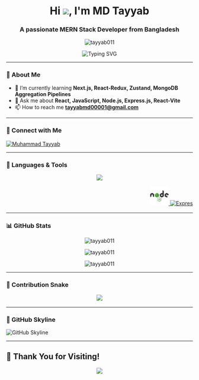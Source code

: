 <h1 align="center">
  Hi <img src="https://media.giphy.com/media/hvRJCLFzcasrR4ia7z/giphy.gif" width="35">, I'm MD Tayyab
</h1>

<h3 align="center">A passionate MERN Stack Developer from Bangladesh</h3>

<p align="center">
  <img src="https://komarev.com/ghpvc/?username=tayyab011&label=Profile%20views&color=0e75b6&style=flat" alt="tayyab011" />
</p>

<!-- Typing Effect -->
<p align="center">
  <img src="https://readme-typing-svg.herokuapp.com?font=Fira+Code&pause=1000&color=F75C7E&width=435&lines=Hi+%F0%9F%91%8B%2C+I'm+MD+Tayyab;MERN+Stack+Developer;Passionate+about+Coding+%26+Learning" alt="Typing SVG" />
</p>

---

### 🚀 About Me
- 🌱 I’m currently learning **Next.js, React-Redux, Zustand, MongoDB Aggregation Pipelines**
- 💬 Ask me about **React, JavaScript, Node.js, Express.js, React-Vite**
- 📫 How to reach me **tayyabmd00001@gmail.com**

---

### 🔗 Connect with Me
<p align="left">
  <a href="https://fb.com/muhammad tayyab" target="blank">
    <img align="center" src="https://raw.githubusercontent.com/rahuldkjain/github-profile-readme-generator/master/src/images/icons/Social/facebook.svg" alt="Muhammad Tayyab" height="30" width="40" />
  </a>
</p>

---

### 🚀 Languages & Tools
<p align="center">
  <img src="https://skillicons.dev/icons?i=html,css,js,react,nodejs,express,mongodb,redux,zustand,bootstrap,tailwind,git,figma" />
</p>

<!-- Animated Marquee Icons -->
<marquee behavior="scroll" direction="left">
  <a href="https://nodejs.org/" target="_blank">
    <img src="https://raw.githubusercontent.com/devicons/devicon/master/icons/nodejs/nodejs-original-wordmark.svg" alt="Node.js" width="50" height="50"/>
  </a>
 <a href="https://expressjs.com/" target="_blank">
  <img src="https://upload.wikimedia.org/wikipedia/commons/6/64/Expressjs.png" alt="Express.js" width="50" height="50"/>
</a>
  <a href="https://www.mongodb.com/" target="_blank">
    <img src="https://raw.githubusercontent.com/devicons/devicon/master/icons/mongodb/mongodb-original-wordmark.svg" alt="MongoDB" width="50" height="50"/>
  </a>
  <a href="https://redux.js.org/" target="_blank">
    <img src="https://raw.githubusercontent.com/devicons/devicon/master/icons/redux/redux-original.svg" alt="Redux" width="50" height="50"/>
  </a>
  <a href="https://docs.pmnd.rs/zustand/getting-started/introduction" target="_blank">
    <img src="https://upload.wikimedia.org/wikipedia/commons/thumb/0/02/Zustand-logo.svg/120px-Zustand-logo.svg.png" alt="Zustand" width="50" height="50"/>
  </a>
  <a href="https://getbootstrap.com" target="_blank">
    <img src="https://upload.wikimedia.org/wikipedia/commons/b/b2/Bootstrap_logo.svg" alt="Bootstrap" width="50" height="50"/>
  </a>
  <a href="https://www.w3schools.com/css/" target="_blank">
    <img src="https://raw.githubusercontent.com/devicons/devicon/master/icons/css3/css3-original-wordmark.svg" alt="CSS3" width="50" height="50"/>
  </a>
  <a href="https://www.figma.com/" target="_blank">
    <img src="https://www.vectorlogo.zone/logos/figma/figma-icon.svg" alt="Figma" width="50" height="50"/>
  </a>
  <a href="https://git-scm.com/" target="_blank">
    <img src="https://www.vectorlogo.zone/logos/git-scm/git-scm-icon.svg" alt="Git" width="50" height="50"/>
  </a>
  <a href="https://www.w3.org/html/" target="_blank">
    <img src="https://raw.githubusercontent.com/devicons/devicon/master/icons/html5/html5-original-wordmark.svg" alt="HTML5" width="50" height="50"/>
  </a>
  <a href="https://developer.mozilla.org/en-US/docs/Web/JavaScript" target="_blank">
    <img src="https://raw.githubusercontent.com/devicons/devicon/master/icons/javascript/javascript-original.svg" alt="JavaScript" width="50" height="50"/>
  </a>
  <a href="https://reactjs.org/" target="_blank">
    <img src="https://raw.githubusercontent.com/devicons/devicon/master/icons/react/react-original-wordmark.svg" alt="React" width="50" height="50"/>
  </a>
  <a href="https://sass-lang.com" target="_blank">
    <img src="https://raw.githubusercontent.com/devicons/devicon/master/icons/sass/sass-original.svg" alt="Sass" width="50" height="50"/>
  </a>
  <a href="https://tailwindcss.com/" target="_blank">
    <img src="https://www.vectorlogo.zone/logos/tailwindcss/tailwindcss-icon.svg" alt="Tailwind CSS" width="50" height="50"/>
  </a>
</marquee>

---

### 📊 GitHub Stats
<p align="center">
  <img src="https://github-readme-stats.vercel.app/api?username=tayyab011&show_icons=true&locale=en" alt="tayyab011" />
</p>

<p align="center">
  <img src="https://github-readme-streak-stats.herokuapp.com/?user=tayyab011&" alt="tayyab011" />
</p>

<p align="center">
  <img src="https://github-readme-stats.vercel.app/api/top-langs?username=tayyab011&show_icons=true&locale=en&layout=compact" alt="tayyab011" />
</p>

---

### 🐍 Contribution Snake
<p align="center">
  <img src="https://github.com/tayyab011/tayyab011/blob/output/github-contribution-grid-snake.svg" />
</p>

---

### 🌆 GitHub Skyline
![GitHub Skyline](https://github.com/tayyab011/tayyab011/blob/main/skyline.svg)

---

## 🎉 Thank You for Visiting!
<p align="center">
  <img src="https://media.giphy.com/media/3o7abKhOpu0NwenH3O/giphy.gif" width="200">
</p>
